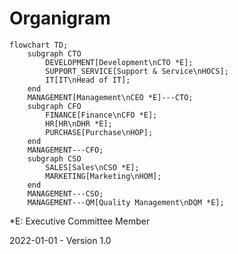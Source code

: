 # Organigram

```mermaid
flowchart TD;
    subgraph CTO
        DEVELOPMENT[Development\nCTO *E];
        SUPPORT_SERVICE[Support & Service\nHOCS];
        IT[IT\nHead of IT];
    end
    MANAGEMENT[Management\nCEO *E]---CTO;
    subgraph CFO
        FINANCE[Finance\nCFO *E];
        HR[HR\nDHR *E];
        PURCHASE[Purchase\nHOP];
    end
    MANAGEMENT---CFO;
    subgraph CSO
        SALES[Sales\nCSO *E];
        MARKETING[Marketing\nHOM];
    end
    MANAGEMENT---CSO;
    MANAGEMENT---QM[Quality Management\nDQM *E];
```

\*E: Executive Committee Member

2022-01-01 - Version 1.0

